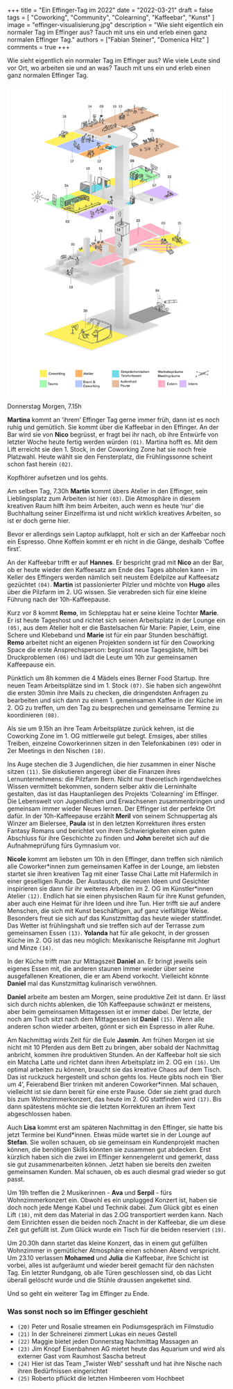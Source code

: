 +++
title = "Ein Effinger-Tag im 2022"
date = "2022-03-21"
draft = false
tags = [ "Coworking", "Community", "Colearning", "Kaffeebar", "Kunst" ]
image = "effinger-visualisierung.jpg"
description = "Wie sieht eigentlich ein normaler Tag im Effinger aus? Tauch mit uns ein und erleb einen ganz normalen Effinger Tag."
authors = ["Fabian Steiner", "Domenica Hitz" ]
comments = true
+++

<div class="lead">Wie sieht eigentlich ein normaler Tag im Effinger aus? Wie viele Leute sind vor Ort, wo arbeiten sie und an was? Tauch mit uns ein und erleb einen ganz normalen Effinger Tag.</div>

![Effinger Visualisierung](effinger-visualisierung.jpg)

Donnerstag Morgen, 7.15h

**Martina** kommt an ‘ihrem’ Effinger Tag gerne immer früh, dann ist es noch ruhig und gemütlich. Sie kommt über die Kaffeebar in den Effinger. An der Bar wird sie von **Nico** begrüsst, er fragt bei ihr nach, ob ihre Entwürfe von letzter Woche heute fertig werden würden `(01)`. Martina hofft es. Mit dem Lift erreicht sie den 1. Stock, in der Coworking Zone hat sie noch freie Platzwahl. Heute wählt sie den Fensterplatz, die Frühlingssonne scheint schon fast herein `(02)`.

Kopfhörer aufsetzen und los gehts.

Am selben Tag, 7.30h **Martin** kommt übers Atelier in den Effinger, sein Lieblingsplatz zum Arbeiten ist hier `(03)`. Die Atmosphäre in diesem kreativen Raum hilft ihm beim Arbeiten, auch wenn es heute ‘nur’ die Buchhaltung seiner Einzelfirma ist und nicht wirklich kreatives Arbeiten, so ist er doch gerne hier.

Bevor er allerdings sein Laptop aufklappt, holt er sich an der Kaffeebar noch ein Espresso. Ohne Koffein kommt er eh nicht in die Gänge, deshalb ‘Coffee first’.

An der Kaffeebar trifft er auf **Hannes**. Er bespricht grad mit **Nico** an der Bar, ob er heute wieder den Kaffeesatz am Ende des Tages abholen kann - im Keller des Effingers werden nämlich seit neustem Edelpilze auf Kaffeesatz gezüchtet `(04)`. **Martin** ist passionierter Pilzler und möchte von **Hugo** alles über die Pilzfarm im 2. UG wissen. Sie verabreden sich für eine kleine Führung nach der 10h-Kaffeepause.

Kurz vor 8 kommt **Remo**, im Schlepptau hat er seine kleine Tochter **Marie**. Er ist heute Tageshost und richtet sich seinen Arbeitsplatz in der Lounge ein `(05)`, aus dem Atelier holt er die Bastelsachen für Marie: Papier, Leim, eine Schere und Klebeband und **Marie** ist für ein paar Stunden beschäftigt. **Remo** arbeitet nicht an eigenen Projekten sondern ist für den Coworking Space die erste Ansprechsperson: begrüsst neue Tagesgäste, hilft bei Druckproblemen `(06)` und lädt die Leute um 10h zur gemeinsamen Kaffeepause ein.

Pünktlich um 8h kommen die 4 Mädels eines Berner Food Startup. Ihre neuen Team Arbeitsplätze sind im 1. Stock `(07)`. Sie haben sich angewöhnt die ersten 30min ihre Mails zu checken, die dringendsten Anfragen zu bearbeiten und sich dann zu einem 1. gemeinsamen Kaffee in der Küche im 2. OG zu treffen, um den Tag zu besprechen und gemeinsame Termine zu koordinieren `(08)`.

Als sie um 9.15h an ihre Team Arbeitsplätze zurück kehren, ist die Coworking Zone im 1. OG mittlerweile gut belegt. Emsiges, aber stilles Treiben, einzelne Coworkerinnen sitzen in den Telefonkabinen `(09)` oder in 2er Meetings in den Nischen `(10)`.

Ins Auge stechen die 3 Jugendlichen, die hier zusammen in einer Nische sitzen `(11)`. Sie diskutieren angeregt über die Finanzen ihres Lernunternehmens: die Pilzfarm Bern. Nicht nur theoretisch irgendwelches Wissen vermittelt bekommen, sondern selber aktiv die Lerninhalte gestalten, das ist das Hauptanliegen des Projekts ‘Colearning’ im Effinger. Die Lebenswelt von Jugendlichen und Erwachsenen zusammenbringen und gemeinsam immer wieder Neues lernen. Der Effinger ist der perfekte Ort dafür. In der 10h-Kaffeepause erzählt **Meril** von seinem Schnuppertag als Winzer am Bielersee, **Paula** ist in den letzten Korrekturen ihres ersten Fantasy Romans und berichtet von ihren Schwierigkeiten einen guten Abschluss für ihre Geschichte zu finden und **John** bereitet sich auf die Aufnahmeprüfung fürs Gymnasium vor.

**Nicole** kommt am liebsten um 10h in den Effinger, dann treffen sich nämlich alle Coworker\*innen zum gemeinsamen Kaffee in der Lounge, am liebsten startet sie ihren kreativen Tag mit einer Tasse Chai Latte mit Hafermilch in einer geselligen Runde. Der Austausch, die neuen Ideen und Gesichter inspirieren sie dann für ihr weiteres Arbeiten im 2. OG im Künstler*innen Atelier `(12)`. Endlich hat sie einen physischen Raum für ihre Kunst gefunden, aber auch eine Heimat für ihre Ideen und ihre Tun. Hier trifft sie auf andere Menschen, die sich mit Kunst beschäftigen, auf ganz vielfältige Weise. Besonders freut sie sich auf das Kunstzmittag das heute wieder stattfindet. Das Wetter ist frühlingshaft und sie treffen sich auf der Terrasse zum gemeinsamen Essen `(13)`. **Yolanda** hat für alle gekocht, in der grossen Küche im 2. OG ist das neu möglich: Mexikanische Reispfanne mit Joghurt und Minze `(14)`.

In der Küche trifft man zur Mittagszeit **Daniel** an. Er bringt jeweils sein eigenes Essen mit, die anderen staunen immer wieder über seine ausgefallenen Kreationen, die er am Abend vorkocht. Vielleicht könnte **Daniel** mal das Kunstzmittag kulinarisch verwöhnen.

**Daniel** arbeite am besten am Morgen, seine produktive Zeit ist dann. Er lässt sich durch nichts ablenken, die 10h Kaffeepause schwänzt er meistens, aber beim gemeinsamen Mittagessen ist er immer dabei. Der letzte, der noch am Tisch sitzt nach dem Mittagessen ist **Daniel** `(15)`. Wenn alle anderen schon wieder arbeiten, gönnt er sich ein Espresso in aller Ruhe.

Am Nachmittag wirds Zeit für die Eule **Jasmin**. Am frühen Morgen ist sie nicht mit 10 Pferden aus dem Bett zu bringen, aber sobald der Nachmittag anbricht, kommen ihre produktiven Stunden. An der Kaffeebar holt sie sich ein Matcha Latte und richtet dann ihren Arbeitsplatz im 2. OG ein `(16)`. Um optimal arbeiten zu können, braucht sie das kreative Chaos auf dem Tisch. Das ist ruckzuck hergestellt und schon gehts los. Heute gibts noch ein ‘Bier um 4’, Feierabend Bier trinken mit anderen Coworker*innen. Mal schauen, vielleicht ist sie dann bereit für eine erste Pause. Oder sie zieht grad durch bis zum Wohnzimmerkonzert, das heute im 2. OG stattfinden wird `(17)`. Bis dann spätestens möchte sie die letzten Korrekturen an ihrem Text abgeschlossen haben.

Auch **Lisa** kommt erst am späteren Nachmittag in den Effinger, sie hatte bis jetzt Termine bei Kund*innen. Etwas müde wartet sie in der Lounge auf **Stefan**. Sie wollen schauen, ob sie gemeinsam ein Kundenprojekt machen können, die benötigen Skills könnten sie zusammen gut abdecken. Erst kürzlich haben sich die zwei im Effinger kennengelernt und gemerkt, dass sie gut zusammenarbeiten können. Jetzt haben sie bereits den zweiten gemeinsamen Kunden. Mal schauen, ob es auch diesmal grad wieder so gut passt.

Um 19h treffen die 2 Musikerinnen - **Ava** und **Serpil** - fürs Wohnzimmerkonzert ein. Obwohl es ein unplugged Konzert ist, haben sie doch noch jede Menge Kabel und Technik dabei. Zum Glück gibt es einen Lift `(18)`, mit dem das Material in das 2.OG transportiert werden kann. Nach dem Einrichten essen die beiden noch Znacht in der Kaffeebar, die um diese Zeit gut gefüllt ist. Zum Glück wurde ein Tisch für die beiden reserviert `(19)`.

Um 20.30h dann startet das kleine Konzert, das in einem gut gefüllten Wohnzimmer in gemütlicher Atmosphäre einen schönen Abend verspricht. Um 23.10 verlassen **Mohamed** und **Julia** die Kaffeebar, ihre Schicht ist vorbei, alles ist aufgeräumt und wieder bereit gemacht für den nächsten Tag. Ein letzter Rundgang, ob alle Türen geschlossen sind, ob das Licht überall gelöscht wurde und die Stühle draussen angekettet sind.

Und so geht ein weiterer Tag im Effinger zu Ende.

### Was sonst noch so im Effinger geschieht

* `(20)` Peter und Rosalie streamen ein Podiumsgespräch im Filmstudio
* `(21)` In der Schreinerei zimmert Lukas ein neues Gestell
* `(22)` Maggie bietet jeden Donnerstag Nachmittag Massagen an
* `(23)` Jim Knopf Eisenbahnen AG mietet heute das Aquarium und wird als externer Gast vom Raumhost Sascha betreut
* `(24)` Hier ist das Team „Twister Web“ sesshaft und hat ihre Nische nach ihren Bedürfnissen eingerichtet
* `(25)` Roberto pflückt die letzten Himbeeren vom Hochbeet

